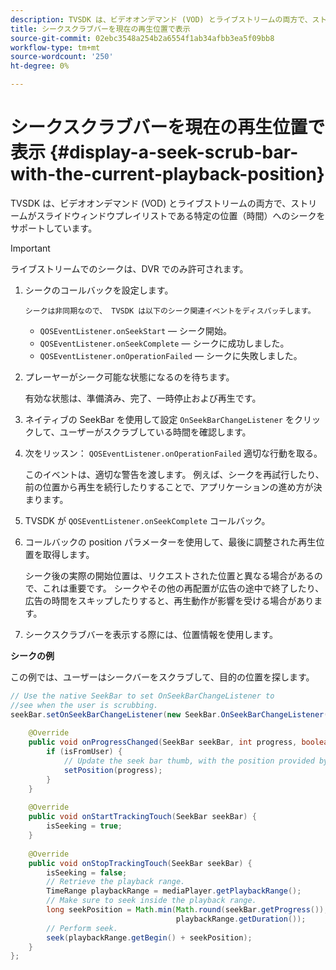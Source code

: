 ```yaml
---
description: TVSDK は、ビデオオンデマンド (VOD) とライブストリームの両方で、ストリームがスライドウィンドウプレイリストである特定の位置（時間）へのシークをサポートしています。
title: シークスクラブバーを現在の再生位置で表示
source-git-commit: 02ebc3548a254b2a6554f1ab34afbb3ea5f09bb8
workflow-type: tm+mt
source-wordcount: '250'
ht-degree: 0%

---
```


# シークスクラブバーを現在の再生位置で表示 {#display-a-seek-scrub-bar-with-the-current-playback-position}

TVSDK は、ビデオオンデマンド (VOD) とライブストリームの両方で、ストリームがスライドウィンドウプレイリストである特定の位置（時間）へのシークをサポートしています。

>[!IMPORTANT]
>
>ライブストリームでのシークは、DVR でのみ許可されます。

1. シークのコールバックを設定します。

       シークは非同期なので、 TVSDK は以下のシーク関連イベントをディスパッチします。
   
   * `QOSEventListener.onSeekStart`  — シーク開始。
   * `QOSEventListener.onSeekComplete`  — シークに成功しました。
   * `QOSEventListener.onOperationFailed`  — シークに失敗しました。

1. プレーヤーがシーク可能な状態になるのを待ちます。

   有効な状態は、準備済み、完了、一時停止および再生です。

1. ネイティブの SeekBar を使用して設定 `OnSeekBarChangeListener` をクリックして、ユーザーがスクラブしている時間を確認します。
1. 次をリッスン： `QOSEventListener.onOperationFailed` 適切な行動を取る。

   このイベントは、適切な警告を渡します。 例えば、シークを再試行したり、前の位置から再生を続行したりすることで、アプリケーションの進め方が決まります。

1. TVSDK が `QOSEventListener.onSeekComplete` コールバック。
1. コールバックの position パラメーターを使用して、最後に調整された再生位置を取得します。

   シーク後の実際の開始位置は、リクエストされた位置と異なる場合があるので、これは重要です。 シークやその他の再配置が広告の途中で終了したり、広告の時間をスキップしたりすると、再生動作が影響を受ける場合があります。

1. シークスクラブバーを表示する際には、位置情報を使用します。

<!--<a id="example_9657AA855B6A4355B0E7D854596FFB54"></a>-->

**シークの例**

この例では、ユーザーはシークバーをスクラブして、目的の位置を探します。

```java
// Use the native SeekBar to set OnSeekBarChangeListener to  
//see when the user is scrubbing. 
seekBar.setOnSeekBarChangeListener(new SeekBar.OnSeekBarChangeListener() { 
 
    @Override 
    public void onProgressChanged(SeekBar seekBar, int progress, boolean isFromUser) { 
        if (isFromUser) {  
            // Update the seek bar thumb, with the position provided by the user. 
            setPosition(progress); 
        } 
    } 
 
    @Override 
    public void onStartTrackingTouch(SeekBar seekBar) { 
        isSeeking = true; 
    } 
 
    @Override 
    public void onStopTrackingTouch(SeekBar seekBar) { 
        isSeeking = false; 
        // Retrieve the playback range. 
        TimeRange playbackRange = mediaPlayer.getPlaybackRange(); 
        // Make sure to seek inside the playback range. 
        long seekPosition = Math.min(Math.round(seekBar.getProgress()),  
                                     playbackRange.getDuration()); 
        // Perform seek. 
        seek(playbackRange.getBegin() + seekPosition); 
    } 
}; 
```
